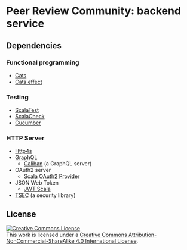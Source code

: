 # Peer Review Community: backend service

## Dependencies

### Functional programming

- [Cats](https://typelevel.org/cats/index.html)
- [Cats effect](https://typelevel.org/cats-effect/)

### Testing

- [ScalaTest](https://www.scalatest.org/)
- [ScalaCheck](https://www.scalacheck.org/)
- [Cucumber](https://cucumber.io/)

### HTTP Server

- [Http4s](https://http4s.org/getting-help.html)
- [GraphQL](https://graphql.org/)
  - [Caliban](https://ghostdogpr.github.io/caliban/docs/introduction.html) (a GraphQL server)
- OAuth2 server
  - [Scala OAuth2 Provider](https://github.com/nulab/scala-oauth2-provider) 
- JSON Web Token
  - [JWT Scala](https://github.com/jwt-scala/jwt-scala) 
- [TSEC](https://github.com/jmcardon/tsec) (a security library)

## License

<a rel="license" href="http://creativecommons.org/licenses/by-nc-sa/4.0/"><img alt="Creative Commons License" style="border-width:0" src="https://i.creativecommons.org/l/by-nc-sa/4.0/88x31.png" /></a><br />This work is licensed under a <a rel="license" href="http://creativecommons.org/licenses/by-nc-sa/4.0/">Creative Commons Attribution-NonCommercial-ShareAlike 4.0 International License</a>.
